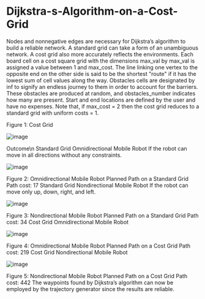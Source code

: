 # Dijkstra-s-Algorithm-on-a-Cost-Grid
Nodes and nonnegative edges are necessary for Dijkstra’s algorithm to build a reliable network. A standard grid can take a form of an unambiguous network. A cost grid also more accurately reflects the environments. Each board cell on a cost square grid with the dimensions max_val by max_val is assigned a value between 1 and max_cost. The line linking one vertex to the opposite end on the other side is said to be the shortest "route" if it has the lowest sum of cell values along the way. Obstacles cells are designated by inf to signify an endless journey to them in order to account for the barriers. These obstacles are produced at random, and obstacles_number indicates how many are present. Start and end locations are defined by the user and have no expenses. Note that, if max_cost = 2 then the cost grid reduces to a standard grid with uniform costs = 1.
 
Figure 1: Cost Grid

![image](https://user-images.githubusercontent.com/110555868/182700292-f5862488-c2c1-46f0-8f40-f4fc165c08f7.png)

Outcome\n
Standard Grid Omnidirectional Mobile Robot
If the robot can move in all directions without any constraints.

![image](https://user-images.githubusercontent.com/110555868/182700594-bafdff1b-e114-4990-824e-c1dd59363e6e.png)

 
Figure 2: Omnidirectional Mobile Robot Planned Path on a Standard Grid
Path cost: 17
Standard Grid Nondirectional Mobile Robot
If the robot can move only up, down, right, and left.

![image](https://user-images.githubusercontent.com/110555868/182700631-70bfd201-382a-4fd9-88c3-82b30785a8f2.png)

 
Figure 3: Nondirectional Mobile Robot Planned Path on a Standard Grid
Path cost: 34
Cost Grid Omnidirectional Mobile Robot

![image](https://user-images.githubusercontent.com/110555868/182700694-53da7b7e-503d-47c9-9d7f-26196f8cf414.png)

 
Figure 4: Omnidirectional Mobile Robot Planned Path on a Cost Grid
Path cost: 219
Cost Grid Nondirectional Mobile Robot

![image](https://user-images.githubusercontent.com/110555868/182700732-e76c3c59-07bd-473d-aaec-0fb15ba7baf4.png)

 
Figure 5: Nondirectional Mobile Robot Planned Path on a Cost Grid
Path cost: 442
The waypoints found by Dijkstra’s algorithm can now be employed by the trajectory generator since the results are reliable.


